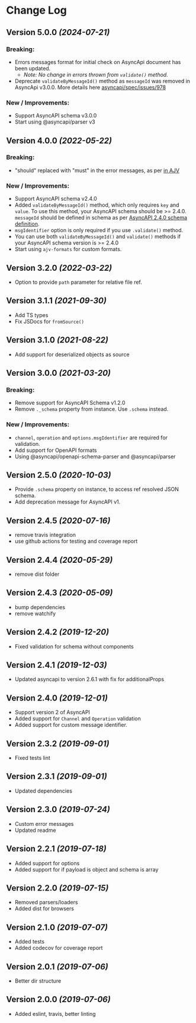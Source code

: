 Change Log
==========

Version 5.0.0 *(2024-07-21)*
----------------------------
### Breaking:
* Errors messages format for initial check on AsyncApi document has been updated.
  * _Note: No change in errors thrown from `validate()` method._
* Deprecate `validateByMessageId()` method as `messageId` was removed in AsyncApi v3.0.0. More details here [asyncapi/spec/issues/978](https://github.com/asyncapi/spec/issues/978)

### New / Improvements:
* Support AsyncAPI schema v3.0.0
* Start using @asyncapi/parser v3

Version 4.0.0 *(2022-05-22)*
----------------------------
### Breaking:
* "should" replaced with "must" in the error messages, as per [in AJV](https://github.com/ajv-validator/ajv/blob/master/docs/v6-to-v8-migration.md#new-features)

### New / Improvements:
* Support AsyncAPI schema v2.4.0
* Added `validateByMessageId()` method, which only requires `key` and `value`. To use this method, your AsyncAPI schema should be >= 2.4.0. `messageId` should be defined in schema as per [AsyncAPI 2.4.0 schema definition](https://www.asyncapi.com/docs/specifications/v2.4.0#messageObject).
* `msgIdentifier` option is only required if you use `.validate()` method.
* You can use both `validateByMessageId()` and `validate()` methods if your AsyncAPI schema version is >= 2.4.0
* Start using `ajv-formats` for custom formats.

Version 3.2.0 *(2022-03-22)*
----------------------------
* Option to provide `path` parameter for relative file ref.

Version 3.1.1 *(2021-09-30)*
----------------------------
* Add TS types
* Fix JSDocs for `fromSource()`

Version 3.1.0 *(2021-08-22)*
----------------------------
* Add support for deserialized objects as source

Version 3.0.0 *(2021-03-20)*
----------------------------
### Breaking:
* Remove support for AsyncAPI Schema v1.2.0
* Remove `._schema` property from instance. Use `.schema` instead.

### New / Improvements:
* `channel`, `operation` and `options.msgIdentifier` are required for validation.
* Add support for OpenAPI formats
* Using @asyncapi/openapi-schema-parser and @asyncapi/parser

Version 2.5.0 *(2020-10-03)*
----------------------------
* Provide `.schema` property on instance, to access ref resolved JSON schema.
* Add deprecation message for AsyncAPI v1.

Version 2.4.5 *(2020-07-16)*
----------------------------
* remove travis integration
* use github actions for testing and coverage report

Version 2.4.4 *(2020-05-29)*
----------------------------
* remove dist folder

Version 2.4.3 *(2020-05-09)*
----------------------------
* bump dependencies
* remove watchify

Version 2.4.2 *(2019-12-20)*
----------------------------
* Fixed validation for schema without components

Version 2.4.1 *(2019-12-03)*
----------------------------
* Updated asyncapi to version 2.6.1 with fix for additionalProps

Version 2.4.0 *(2019-12-01)*
----------------------------
* Support version 2 of AsyncAPI
* Added support for `Channel` and `Operation` validation
* Added support for custom message identifier.

Version 2.3.2 *(2019-09-01)*
----------------------------
* Fixed tests lint

Version 2.3.1 *(2019-09-01)*
----------------------------
* Updated dependencies

Version 2.3.0 *(2019-07-24)*
----------------------------
* Custom error messages
* Updated readme

Version 2.2.1 *(2019-07-18)*
----------------------------
* Added support for options
* Added support for if payload is object and schema is array

Version 2.2.0 *(2019-07-15)*
----------------------------
* Removed parsers/loaders
* Added dist for browsers

Version 2.1.0 *(2019-07-07)*
----------------------------
* Added tests
* Added codecov for coverage report

Version 2.0.1 *(2019-07-06)*
----------------------------
* Better dir structure

Version 2.0.0 *(2019-07-06)*
----------------------------
* Added eslint, travis, better linting
